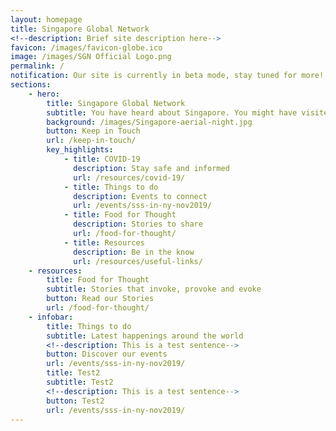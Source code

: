 ```yaml
---
layout: homepage
title: Singapore Global Network
<!--description: Brief site description here-->
favicon: /images/favicon-globe.ico
image: /images/SGN Official Logo.png
permalink: /
notification: Our site is currently in beta mode, stay tuned for more! For updates on COVID-19 in SG, please visit go.gov.sg/2019ncov
sections:
    - hero:
        title: Singapore Global Network
        subtitle: You have heard about Singapore. You might have visited us briefly, stayed a couple of months, or lived here all your life. We want to get to know you. Yes, you! Connect with like-minded individuals around the globe like yourself, to share your experiences of Singapore with each other in one way or another. Join us, as we build our network.
        background: /images/Singapore-aerial-night.jpg
        button: Keep in Touch
        url: /keep-in-touch/
        key_highlights:
            - title: COVID-19
              description: Stay safe and informed
              url: /resources/covid-19/
            - title: Things to do
              description: Events to connect
              url: /events/sss-in-ny-nov2019/
            - title: Food for Thought
              description: Stories to share
              url: /food-for-thought/
            - title: Resources
              description: Be in the know
              url: /resources/useful-links/
    - resources:
        title: Food for Thought
        subtitle: Stories that invoke, provoke and evoke
        button: Read our Stories  
        url: /food-for-thought/
    - infobar:
        title: Things to do
        subtitle: Latest happenings around the world
        <!--description: This is a test sentence-->
        button: Discover our events
        url: /events/sss-in-ny-nov2019/
        title: Test2
        subtitle: Test2
        <!--description: This is a test sentence-->
        button: Test2
        url: /events/sss-in-ny-nov2019/
---
```

